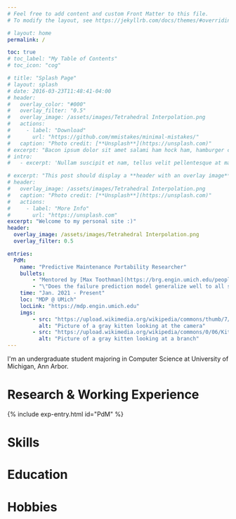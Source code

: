 ```yaml
---
# Feel free to add content and custom Front Matter to this file.
# To modify the layout, see https://jekyllrb.com/docs/themes/#overriding-theme-defaults

# layout: home
permalink: /

toc: true
# toc_label: "My Table of Contents"
# toc_icon: "cog"

# title: "Splash Page"
# layout: splash
# date: 2016-03-23T11:48:41-04:00
# header:
#   overlay_color: "#000"
#   overlay_filter: "0.5"
#   overlay_image: /assets/images/Tetrahedral Interpolation.png
#   actions:
#     - label: "Download"
#       url: "https://github.com/mmistakes/minimal-mistakes/"
#   caption: "Photo credit: [**Unsplash**](https://unsplash.com)"
# excerpt: "Bacon ipsum dolor sit amet salami ham hock ham, hamburger corned beef short ribs kielbasa biltong t-bone drumstick tri-tip tail sirloin pork chop."
# intro:
#   - excerpt: 'Nullam suscipit et nam, tellus velit pellentesque at malesuada, enim eaque. Quis nulla, netus tempor in diam gravida tincidunt, *proin faucibus* voluptate felis id sollicitudin. Centered with `type="center"`'

# excerpt: "This post should display a **header with an overlay image**, if the theme supports it."
# header:
#   overlay_image: /assets/images/Tetrahedral Interpolation.png
#   caption: "Photo credit: [**Unsplash**](https://unsplash.com)"
#   actions:
#     - label: "More Info"
#       url: "https://unsplash.com"
excerpt: "Welcome to my personal site :)"
header:
  overlay_image: /assets/images/Tetrahedral Interpolation.png
  overlay_filter: 0.5

entries:
  PdM:
    name: "Predictive Maintenance Portability Researcher"
    bullets:
        - "Mentored by [Max Toothman](https://brg.engin.umich.edu/people/) at [Barton Research Group](https://brg.engin.umich.edu)."
        - "\"Does the failure prediction model generalize well to all similar bearing systems?\""
    time: "Jan. 2021 - Present"
    loc: "MDP @ UMich"
    locLink: "https://mdp.engin.umich.edu"
    imgs:
        - src: "https://upload.wikimedia.org/wikipedia/commons/thumb/7/75/Cute_grey_kitten.jpg/1280px-Cute_grey_kitten.jpg"
          alt: "Picture of a gray kitten looking at the camera"
        - src: "https://upload.wikimedia.org/wikipedia/commons/0/06/Kitten_in_Rizal_Park%2C_Manila.jpg"
          alt: "Picture of a gray kitten looking at a branch"
---
```



I'm an undergraduate student majoring in Computer Science at University of Michigan, Ann Arbor.


# Research & Working Experience

{% include exp-entry.html id="PdM" %}


# Skills


# Education


# Hobbies

